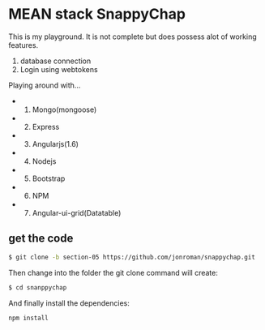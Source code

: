 # MEAN stack SnappyChap
This is my playground. It is not complete but does possess alot of working features.
1) database connection
2) Login using webtokens

Playing around with...
* 1) Mongo(mongoose)
* 2) Express
* 3) Angularjs(1.6)
* 4) Nodejs
* 5) Bootstrap
* 6) NPM
* 7) Angular-ui-grid(Datatable)

## get the code
```bash
$ git clone -b section-05 https://github.com/jonroman/snappychap.git
```

Then change into the folder the git clone command will create:

```bash
$ cd snanppychap
```

And finally install the dependencies:

```bash
npm install
```
